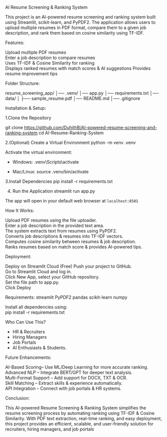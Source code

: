 AI Resume Screening & Ranking System

This project is an AI-powered resume screening and ranking system built using Streamlit, scikit-learn, and PyPDF2. The application allows users to upload multiple resumes in PDF format, compare them to a given job description, and rank them based on cosine similarity using TF-IDF.  

Features: 

Upload multiple PDF resumes  
Enter a job description to compare resumes  
 Uses TF-IDF & Cosine Similarity for ranking  
Displays ranked resumes with match scores & AI suggestions
Provides resume improvement tips  

Folder Structure:

resume_screening_app/
│── .venv/
│── app.py
│── requirements.txt
│── data/
│   ├── sample_resume.pdf
│── README.md
│── .gitignore


Installation & Setup:

1.Clone the Repository 

git clone https://github.com/DuhithB/AI-powered-resume-screening-and-ranking-system
cd AI-Resume-Ranking-System

2.(Optional) Create a Virtual Environment
python -m venv .venv

Activate the virtual environment:
- Windows:
  .venv\Scripts\activate
 
- Mac/Linux: 
  source .venv/bin/activate

3.Install Dependencies
pip install -r requirements.txt

4. Run the Application
streamlit run app.py


The app will open in your default web browser at `localhost:8501`  

How It Works:

Upload PDF resumes using the file uploader.  
Enter a job description in the provided text area.  
The system extracts text from resumes using PyPDF2.  
Converts job descriptions & resumes into TF-IDF vectors.  
Computes cosine similarity between resumes & job description.  
Ranks resumes based on match score & provides AI-powered tips.  


Deployment:

Deploy on Streamlit Cloud (Free)
Push your project to GitHub.  
Go to Streamlit Cloud and log in.  
Click New App, select your GitHub repository.  
Set the file path to app.py.  
Click Deploy  

Requirements:
streamlit
PyPDF2
pandas
scikit-learn
numpy

Install all dependencies using:  
pip install -r requirements.txt


Who Can Use This?

- HR & Recruiters
- Hiring Managers  
- Job Portals
- AI Enthusiasts & Students.  

Future Enhancements:

AI-Based Scoring– Use ML/Deep Learning for more accurate ranking.  
Advanced NLP – Integrate BERT/GPT for deeper text analysis.  
Multi-Format Support – Add support for DOCX, TXT & OCR.  
Skill Matching – Extract skills & experience automatically.  
API Integration – Connect with job portals & HR systems.  

Conclusion:

This AI-powered Resume Screening & Ranking System simplifies the resume screening process by automating ranking using TF-IDF & Cosine Similarity. With PDF text extraction, real-time ranking, and easy deployment, this project provides an efficient, scalable, and user-friendly solution for recruiters, hiring managers, and job portals
